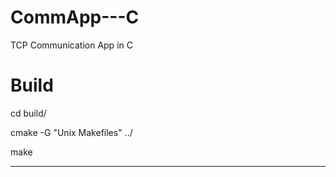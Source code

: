 # CommApp---C
TCP Communication App in C

# Build

  cd build/

  cmake -G "Unix Makefiles" ../

  make 
  
---


